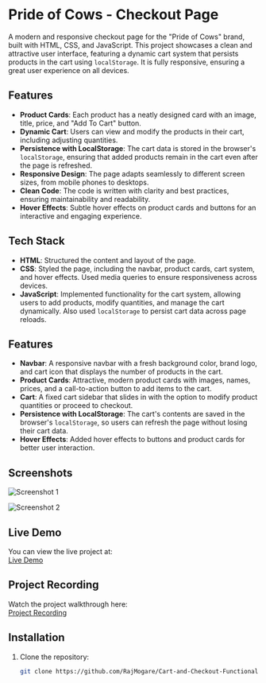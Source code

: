 # Pride of Cows - Checkout Page

A modern and responsive checkout page for the "Pride of Cows" brand, built with HTML, CSS, and JavaScript. This project showcases a clean and attractive user interface, featuring a dynamic cart system that persists products in the cart using `localStorage`. It is fully responsive, ensuring a great user experience on all devices.

## Features

- **Product Cards**: Each product has a neatly designed card with an image, title, price, and "Add To Cart" button.
- **Dynamic Cart**: Users can view and modify the products in their cart, including adjusting quantities.
- **Persistence with LocalStorage**: The cart data is stored in the browser's `localStorage`, ensuring that added products remain in the cart even after the page is refreshed.
- **Responsive Design**: The page adapts seamlessly to different screen sizes, from mobile phones to desktops.
- **Clean Code**: The code is written with clarity and best practices, ensuring maintainability and readability.
- **Hover Effects**: Subtle hover effects on product cards and buttons for an interactive and engaging experience.

## Tech Stack

- **HTML**: Structured the content and layout of the page.
- **CSS**: Styled the page, including the navbar, product cards, cart system, and hover effects. Used media queries to ensure responsiveness across devices.
- **JavaScript**: Implemented functionality for the cart system, allowing users to add products, modify quantities, and manage the cart dynamically. Also used `localStorage` to persist cart data across page reloads.

## Features

- **Navbar**: A responsive navbar with a fresh background color, brand logo, and cart icon that displays the number of products in the cart.
- **Product Cards**: Attractive, modern product cards with images, names, prices, and a call-to-action button to add items to the cart.
- **Cart**: A fixed cart sidebar that slides in with the option to modify product quantities or proceed to checkout.
- **Persistence with LocalStorage**: The cart's contents are saved in the browser's `localStorage`, so users can refresh the page without losing their cart data.
- **Hover Effects**: Added hover effects to buttons and product cards for better user interaction.

## Screenshots 

![Screenshot 1](https://github.com/user-attachments/assets/e3884536-33ba-4303-ac7a-f5158eaf81ec)

![Screenshot 2](https://github.com/user-attachments/assets/243ebd7e-57ca-4ce3-ae51-1efeda4bc9d3)

## Live Demo

You can view the live project at:  
[Live Demo](https://cart-and-checkout-functionality-3v48mngpm-rajmogares-projects.vercel.app/)

## Project Recording

Watch the project walkthrough here:  
[Project Recording](https://drive.google.com/file/d/1Y5lQ77n_U8HgFA3VTTXcFvYqK2mQHKV8/view?usp=drive_link)

## Installation

1. Clone the repository:
   ```bash
   git clone https://github.com/RajMogare/Cart-and-Checkout-Functionality.git
